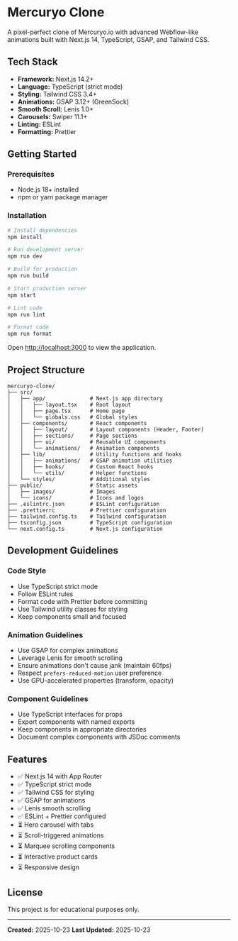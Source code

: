 # Mercuryo Clone

A pixel-perfect clone of Mercuryo.io with advanced Webflow-like animations built with Next.js 14, TypeScript, GSAP, and Tailwind CSS.

## Tech Stack

- **Framework:** Next.js 14.2+
- **Language:** TypeScript (strict mode)
- **Styling:** Tailwind CSS 3.4+
- **Animations:** GSAP 3.12+ (GreenSock)
- **Smooth Scroll:** Lenis 1.0+
- **Carousels:** Swiper 11.1+
- **Linting:** ESLint
- **Formatting:** Prettier

## Getting Started

### Prerequisites

- Node.js 18+ installed
- npm or yarn package manager

### Installation

```bash
# Install dependencies
npm install

# Run development server
npm run dev

# Build for production
npm run build

# Start production server
npm start

# Lint code
npm run lint

# Format code
npm run format
```

Open [http://localhost:3000](http://localhost:3000) to view the application.

## Project Structure

```
mercuryo-clone/
├── src/
│   ├── app/              # Next.js app directory
│   │   ├── layout.tsx    # Root layout
│   │   ├── page.tsx      # Home page
│   │   └── globals.css   # Global styles
│   ├── components/       # React components
│   │   ├── layout/       # Layout components (Header, Footer)
│   │   ├── sections/     # Page sections
│   │   ├── ui/           # Reusable UI components
│   │   └── animations/   # Animation components
│   ├── lib/              # Utility functions and hooks
│   │   ├── animations/   # GSAP animation utilities
│   │   ├── hooks/        # Custom React hooks
│   │   └── utils/        # Helper functions
│   └── styles/           # Additional styles
├── public/               # Static assets
│   ├── images/           # Images
│   └── icons/            # Icons and logos
├── .eslintrc.json        # ESLint configuration
├── .prettierrc           # Prettier configuration
├── tailwind.config.ts    # Tailwind configuration
├── tsconfig.json         # TypeScript configuration
└── next.config.ts        # Next.js configuration
```

## Development Guidelines

### Code Style

- Use TypeScript strict mode
- Follow ESLint rules
- Format code with Prettier before committing
- Use Tailwind utility classes for styling
- Keep components small and focused

### Animation Guidelines

- Use GSAP for complex animations
- Leverage Lenis for smooth scrolling
- Ensure animations don't cause jank (maintain 60fps)
- Respect `prefers-reduced-motion` user preference
- Use GPU-accelerated properties (transform, opacity)

### Component Guidelines

- Use TypeScript interfaces for props
- Export components with named exports
- Keep components in appropriate directories
- Document complex components with JSDoc comments

## Features

- ✅ Next.js 14 with App Router
- ✅ TypeScript strict mode
- ✅ Tailwind CSS for styling
- ✅ GSAP for animations
- ✅ Lenis smooth scrolling
- ✅ ESLint + Prettier configured
- ⏳ Hero carousel with tabs
- ⏳ Scroll-triggered animations
- ⏳ Marquee scrolling components
- ⏳ Interactive product cards
- ⏳ Responsive design

## License

This project is for educational purposes only.

---

**Created:** 2025-10-23
**Last Updated:** 2025-10-23
